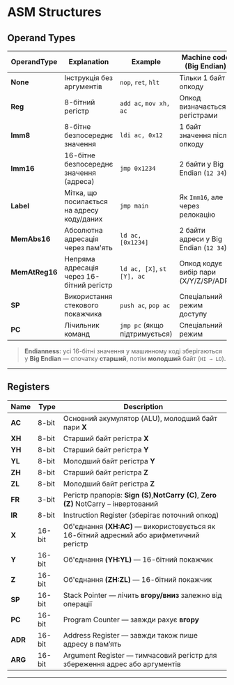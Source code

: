 # ASM Structures

## Operand Types

| OperandType  | Explanation                              | Example               | Machine code (Big Endian)                  |
|---------------|-------------------------------------------|------------------------|--------------------------------------------|
| **None**      | Інструкція без аргументів                | `nop`, `ret`, `hlt`   | Тільки 1 байт опкоду                       |
| **Reg**       | 8-бітний регістр                        | `add ac`, `mov xh, ac`| Опкод визначається регістрами              |
| **Imm8**      | 8-бітне безпосереднє значення            | `ldi ac, 0x12`        | 1 байт значення після опкоду              |
| **Imm16**     | 16-бітне безпосереднє значення (адреса)  | `jmp 0x1234`          | 2 байти у Big Endian (`12 34`)            |
| **Label**     | Мітка, що посилається на адресу коду/даних | `jmp main`           | Як `Imm16`, але через релокацію           |
| **MemAbs16**  | Абсолютна адресація через пам'ять        | `ld ac, [0x1234]`     | 2 байти адреси у Big Endian (`12 34`)     |
| **MemAtReg16**| Непряма адресація через 16-бітний регістр| `ld ac, [X]`, `st [Y], ac` | Опкод кодує вибір пари (X/Y/Z/SP/ADR) |
| **SP**        | Використання стекового покажчика         | `push ac`, `pop ac`   | Спеціальний режим доступу                 |
| **PC**        | Лічильник команд                         | `jmp pc` (якщо підтримується) | Спеціальний режим                         |

> **Endianness:** усі 16-бітні значення у машинному коді зберігаються у **Big Endian** — спочатку **старший**, потім **молодший** байт (`HI → LO`).

---

## Registers

| Name    | Type   | Description                                                                              |
|---------|--------|------------------------------------------------------------------------------------------|
| **AC**  | 8-bit  | Основний акумулятор (ALU), молодший байт пари **X**                                      |
| **XH**  | 8-bit  | Старший байт регістра **X**                                                              |
| **YH**  | 8-bit  | Старший байт регістра **Y**                                                              |
| **YL**  | 8-bit  | Молодший байт регістра **Y**                                                             |
| **ZH**  | 8-bit  | Старший байт регістра **Z**                                                              |
| **ZL**  | 8-bit  | Молодший байт регістра **Z**                                                             |
| **FR**  | 3-bit  | Регістр прапорів: **Sign (S)**,**NotCarry (C)**, **Zero (Z)** NotCarry – інвертований    |
| **IR**  | 8-bit  | Instruction Register (зберігає поточний опкод)                                           |
| **X**   | 16-bit | Об'єднання **(XH:AC)** — використовується як 16-бітний адресний або арифметичний регістр |
| **Y**   | 16-bit | Об'єднання **(YH:YL)** — 16-бітний покажчик                                              |
| **Z**   | 16-bit | Об'єднання **(ZH:ZL)** — 16-бітний покажчик                                              |
| **SP**  | 16-bit | Stack Pointer — лічить **вгору/вниз** залежно від операції                               |
| **PC**  | 16-bit | Program Counter — завжди рахує **вгору**                                                 |
| **ADR** | 16-bit | Address Register — завжди також пише адресу в пам’ять                                    |
| **ARG** | 16-bit | Argument Register — тимчасовий регістр для збереження адрес або аргументів               |

---